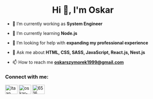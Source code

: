 <h1 align="center">Hi 👋, I'm Oskar</h1>

- 🔭 I’m currently working as **System Engineer**

- 🌱 I’m currently learning **Node.js**

- 🤝 I’m looking for help with **expanding my professional experience**

- 💬 Ask me about **HTML, CSS, SASS, JavaScript, React.js, Nest.js**

- 📫 How to reach me **oskarszymorek1999@gmail.com**

<h3 align="left">Connect with me:</h3>
<p align="left">
<a href="https://dev.to/itaan" target="blank"><img align="center" src="https://raw.githubusercontent.com/rahuldkjain/github-profile-readme-generator/master/src/images/icons/Social/devto.svg" alt="itaan" height="30" width="40" /></a>
<a href="https://linkedin.com/in/oskar-szymorek-63a93b192" target="blank"><img align="center" src="https://raw.githubusercontent.com/rahuldkjain/github-profile-readme-generator/master/src/images/icons/Social/linked-in-alt.svg" alt="oskar-szymorek-63a93b192" height="30" width="40" /></a>
<a href="https://discord.gg/6516" target="blank"><img align="center" src="https://raw.githubusercontent.com/rahuldkjain/github-profile-readme-generator/master/src/images/icons/Social/discord.svg" alt="6516" height="30" width="40" /></a>
</p>
